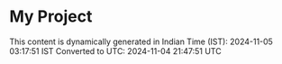 # My Project

This content is dynamically generated in Indian Time (IST): 2024-11-05 03:17:51 IST
Converted to UTC: 2024-11-04 21:47:51 UTC
